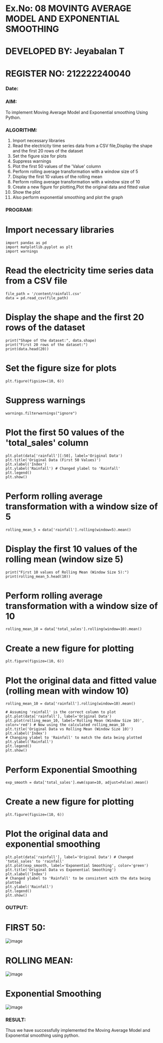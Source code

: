 # Ex.No: 08     MOVINTG AVERAGE MODEL AND EXPONENTIAL SMOOTHING
# DEVELOPED BY: Jeyabalan T
# REGISTER NO: 212222240040
### Date: 


### AIM:
To implement Moving Average Model and Exponential smoothing Using Python.
### ALGORITHM:
1. Import necessary libraries
2. Read the electricity time series data from a CSV file,Display the shape and the first 20 rows of
the dataset
3. Set the figure size for plots
4. Suppress warnings
5. Plot the first 50 values of the 'Value' column
6. Perform rolling average transformation with a window size of 5
7. Display the first 10 values of the rolling mean
8. Perform rolling average transformation with a window size of 10
9. Create a new figure for plotting,Plot the original data and fitted value
10. Show the plot
11. Also perform exponential smoothing and plot the graph
### PROGRAM:
# Import necessary libraries
```
import pandas as pd
import matplotlib.pyplot as plt
import warnings
```
# Read the electricity time series data from a CSV file
```
file_path = '/content/rainfall.csv'
data = pd.read_csv(file_path)
```
# Display the shape and the first 20 rows of the dataset
```
print("Shape of the dataset:", data.shape)
print("First 20 rows of the dataset:")
print(data.head(20))
```
# Set the figure size for plots
```
plt.figure(figsize=(10, 6))
```
# Suppress warnings
```
warnings.filterwarnings("ignore")
```

# Plot the first 50 values of the 'total_sales' column
```
plt.plot(data['rainfall'][:50], label='Original Data')  
plt.title('Original Data (First 50 Values)')
plt.xlabel('Index')
plt.ylabel('Rainfall') # Changed ylabel to 'Rainfall'
plt.legend()
plt.show()
```
# Perform rolling average transformation with a window size of 5
```
rolling_mean_5 = data['rainfall'].rolling(window=5).mean()
```
# Display the first 10 values of the rolling mean (window size 5)
```
print("First 10 values of Rolling Mean (Window Size 5):")
print(rolling_mean_5.head(10))
```

# Perform rolling average transformation with a window size of 10
```
rolling_mean_10 = data['total_sales'].rolling(window=10).mean()
```

# Create a new figure for plotting
```
plt.figure(figsize=(10, 6))
```

# Plot the original data and fitted value (rolling mean with window 10)
```
rolling_mean_10 = data['rainfall'].rolling(window=10).mean() 

# Assuming 'rainfall' is the correct column to plot
plt.plot(data['rainfall'], label='Original Data')  
plt.plot(rolling_mean_10, label='Rolling Mean (Window Size 10)', color='red') # Now using the calculated rolling_mean_10
plt.title('Original Data vs Rolling Mean (Window Size 10)')
plt.xlabel('Index')
# Changing ylabel to 'Rainfall' to match the data being plotted
plt.ylabel('Rainfall')  
plt.legend()
plt.show()
```
# Perform Exponential Smoothing
```
exp_smooth = data['total_sales'].ewm(span=10, adjust=False).mean()
```
# Create a new figure for plotting
```
plt.figure(figsize=(10, 6))
```
# Plot the original data and exponential smoothing
```
plt.plot(data['rainfall'], label='Original Data') # Changed 'total_sales' to 'rainfall'
plt.plot(exp_smooth, label='Exponential Smoothing', color='green')
plt.title('Original Data vs Exponential Smoothing')
plt.xlabel('Index')
# Changed ylabel to 'Rainfall' to be consistent with the data being plotted
plt.ylabel('Rainfall')  
plt.legend()
plt.show()
```
### OUTPUT:
# FIRST 50:

![image](https://github.com/user-attachments/assets/d1715b73-7e2a-4f62-b89e-0037bde58c26)


# ROLLING MEAN:

![image](https://github.com/user-attachments/assets/e63b18d6-2182-4d18-8621-ec4666e07b93)


# Exponential Smoothing

![image](https://github.com/user-attachments/assets/3ead708e-e640-4fa4-9ffe-62648214c634)



### RESULT:
Thus we have successfully implemented the Moving Average Model and Exponential smoothing using python.
